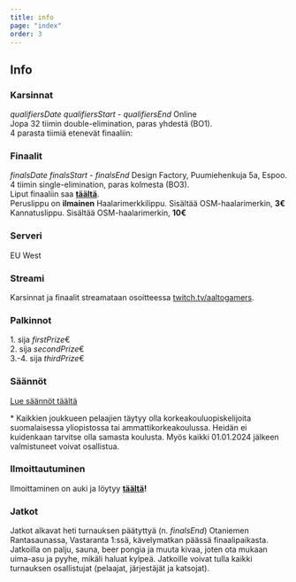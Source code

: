 ```yaml
---
title: info
page: "index"
order: 3
---
```


## Info

### Karsinnat

$qualifiersDate$ $qualifiersStart$ - $qualifiersEnd$ Online  
Jopa 32 tiimin double-elimination, paras yhdestä (BO1).  
4 parasta tiimiä etenevät finaaliin:  

### Finaalit

$finalsDate$ $finalsStart$ - $finalsEnd$ Design Factory, Puumiehenkuja 5a, Espoo.  
4 tiimin single-elimination, paras kolmesta (BO3).  
Liput finaaliin saa **[täältä]($ticketLink$)**.  
<lx>Peruslippu on **ilmainen**</lx>
<lx>Haalarimerkkilippu. Sisältää OSM-haalarimerkin, **3€**</lx>
<lx>Kannatuslippu. Sisältää OSM-haalarimerkin, **10€**</lx>


### Serveri

EU West

### Streami

Karsinnat ja finaalit streamataan osoitteessa [twitch.tv/aaltogamers](https://twitch.tv/aaltogamers).

### Palkinnot

1\. sija $firstPrize$€  
2\. sija $secondPrize$€  
3\.-4. sija $thirdPrize$€

### Säännöt

[Lue säännöt täältä](/rules)

\* Kaikkien joukkueen pelaajien täytyy olla korkeakouluopiskelijoita suomalaisessa yliopistossa tai ammattikorkeakoulussa. Heidän ei kuidenkaan tarvitse olla samasta koulusta. Myös kaikki 01.01.2024 jälkeen valmistuneet  voivat osallistua.


### Ilmoittautuminen

Ilmoittaminen on auki ja löytyy **[täältä]($signUpLink$)!**

### Jatkot

Jatkot alkavat heti turnauksen päätyttyä (n. $finalsEnd$) Otaniemen Rantasaunassa, Vastaranta 1:ssä, kävelymatkan päässä finaalipaikasta. Jatkoilla on palju, sauna, beer pongia ja muuta kivaa, joten ota mukaan uima-asu ja pyyhe, mikäli haluat kylpeä.
Jatkoille voivat tulla kaikki turnauksen osallistujat (pelaajat, järjestäjät ja katsojat).
